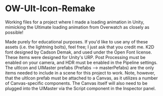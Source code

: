 # OW-Ult-Icon-Remake
Working files for a project where I made a loading animation in Unity, mimicking the Ultimate loading animation from Overwatch as closely as possible! 

Made purely for educational purposes. If you'd like to use any of these assets (i.e. the lightning bolts), feel free; I just ask that you credit me. K2D font designed by Cadson Demak, and used under the Open Font license. 
These items were designed for Unity's URP. Post Processing must be enabled on your camera, and HDR must be enabled in the Pipeline settings. The ultIcon and UIMaster prefabs (Prefabs --> masterPefabs) are the only items needed to include in a scene for this project to work. Note, however, that the ultIcon prefab must be attached to a Canvas, as it utilizes a number of Canvas-specific components. The Canvas itself will also need to be plugged into the UIMaster via the Script component in the Inspector panel.
